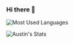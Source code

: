 ### Hi there 👋

<!--
**graciemcguire/graciemcguire** is a ✨ _special_ ✨ repository because its `README.md` (this file) appears on your GitHub profile.

Here are some ideas to get you started:

- 🔭 I’m currently working on ...
- 🌱 I’m currently learning ...
- 👯 I’m looking to collaborate on ...
- 🤔 I’m looking for help with ...
- 💬 Ask me about ...
- 📫 How to reach me: ...
- 😄 Pronouns: ...
- ⚡ Fun fact: ...
-->

![Most Used Languages](https://github-readme-stats.vercel.app/api/top-langs/?username=graciemcguire&layout=compact&theme=dark&hide_border=true)

![Austin's Stats](https://github-readme-stats.vercel.app/api?username=graciemcguire&show_icons=true&hide_border=true&theme=dark)
